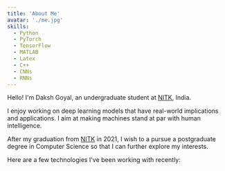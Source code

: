 ```yaml
---
title: 'About Me'
avatar: './me.jpg'
skills:
  - Python
  - PyTorch
  - TensorFlow
  - MATLAB
  - Latex
  - C++
  - CNNs
  - RNNs
---
```


Hello! I'm Daksh Goyal, an undergraduate student at [NITK](https://www.nitk.ac.in), India. 

I enjoy working on deep learning models that have real-world implications and applications. I aim at making machines stand at par with human intelligence.

After my graduation from [NITK](https://www.nitk.ac.in) in 2021, I wish to a pursue a postgraduate degree in Computer Science so that I can further explore my interests. 

Here are a few technologies I've been working with recently:
